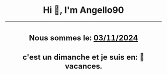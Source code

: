 <h1 align='center'>Hi 👋, I'm Angello90</h1>
<div align='center'>

|<h2 align='center'>Nous sommes le: <u>03/11/2024</u></h2><h2 align='center'>c'est un dimanche et je suis  en: 🌴 vacances.</h2>|
|---
</div>